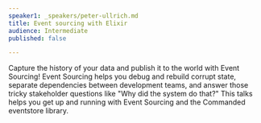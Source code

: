 ```yaml
---
speaker1: _speakers/peter-ullrich.md
title: Event sourcing with Elixir
audience: Intermediate
published: false

---
```

<p>Capture the history of your data and publish it to the world with Event Sourcing! Event Sourcing helps you debug and rebuild corrupt state, separate dependencies between development teams, and answer those tricky stakeholder questions like "Why did the system do that?" This talks helps you get up and running with Event Sourcing and the Commanded eventstore library.</p>
